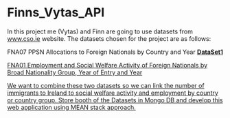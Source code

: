 # Finns_Vytas_API

In this project me (Vytas) and Finn are going to use datasets from www.cso.ie website.
The datasets chosen for the project are as follows:


FNA07 PPSN Allocations to Foreign Nationals by Country and Year 
<a href="http://cso.ie/webserviceclient/DatasetDetails.aspx?id=FNA07/"><strong>DataSet1</strong>


FNA01 Employment and Social Welfare Activity of Foreign Nationals by Broad Nationality Group, Year of Entry and Year

We want to combine these two datasets so we can link the number of immigrants to Ireland to social welfare activity and employment by country or country group. Store booth of the Datasets in Mongo DB and develop this web application using MEAN stack approach.

